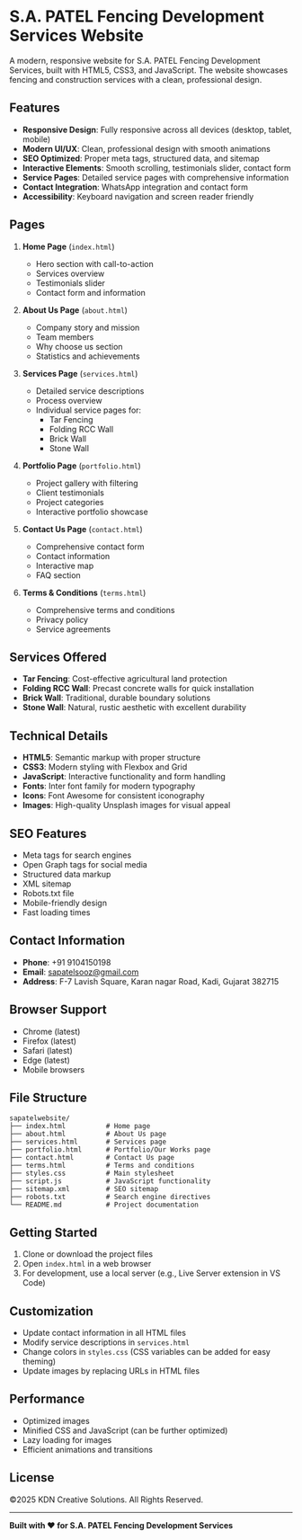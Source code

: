 # S.A. PATEL Fencing Development Services Website

A modern, responsive website for S.A. PATEL Fencing Development Services, built with HTML5, CSS3, and JavaScript. The website showcases fencing and construction services with a clean, professional design.

## Features

- **Responsive Design**: Fully responsive across all devices (desktop, tablet, mobile)
- **Modern UI/UX**: Clean, professional design with smooth animations
- **SEO Optimized**: Proper meta tags, structured data, and sitemap
- **Interactive Elements**: Smooth scrolling, testimonials slider, contact form
- **Service Pages**: Detailed service pages with comprehensive information
- **Contact Integration**: WhatsApp integration and contact form
- **Accessibility**: Keyboard navigation and screen reader friendly

## Pages

1. **Home Page** (`index.html`)
   - Hero section with call-to-action
   - Services overview
   - Testimonials slider
   - Contact form and information

2. **About Us Page** (`about.html`)
   - Company story and mission
   - Team members
   - Why choose us section
   - Statistics and achievements

3. **Services Page** (`services.html`)
   - Detailed service descriptions
   - Process overview
   - Individual service pages for:
     - Tar Fencing
     - Folding RCC Wall
     - Brick Wall
     - Stone Wall

4. **Portfolio Page** (`portfolio.html`)
   - Project gallery with filtering
   - Client testimonials
   - Project categories
   - Interactive portfolio showcase

5. **Contact Us Page** (`contact.html`)
   - Comprehensive contact form
   - Contact information
   - Interactive map
   - FAQ section

6. **Terms & Conditions** (`terms.html`)
   - Comprehensive terms and conditions
   - Privacy policy
   - Service agreements

## Services Offered

- **Tar Fencing**: Cost-effective agricultural land protection
- **Folding RCC Wall**: Precast concrete walls for quick installation
- **Brick Wall**: Traditional, durable boundary solutions
- **Stone Wall**: Natural, rustic aesthetic with excellent durability

## Technical Details

- **HTML5**: Semantic markup with proper structure
- **CSS3**: Modern styling with Flexbox and Grid
- **JavaScript**: Interactive functionality and form handling
- **Fonts**: Inter font family for modern typography
- **Icons**: Font Awesome for consistent iconography
- **Images**: High-quality Unsplash images for visual appeal

## SEO Features

- Meta tags for search engines
- Open Graph tags for social media
- Structured data markup
- XML sitemap
- Robots.txt file
- Mobile-friendly design
- Fast loading times

## Contact Information

- **Phone**: +91 9104150198
- **Email**: sapatelsooz@gmail.com
- **Address**: F-7 Lavish Square, Karan nagar Road, Kadi, Gujarat 382715

## Browser Support

- Chrome (latest)
- Firefox (latest)
- Safari (latest)
- Edge (latest)
- Mobile browsers

## File Structure

```
sapatelwebsite/
├── index.html          # Home page
├── about.html          # About Us page
├── services.html       # Services page
├── portfolio.html      # Portfolio/Our Works page
├── contact.html        # Contact Us page
├── terms.html          # Terms and conditions
├── styles.css          # Main stylesheet
├── script.js           # JavaScript functionality
├── sitemap.xml         # SEO sitemap
├── robots.txt          # Search engine directives
└── README.md           # Project documentation
```

## Getting Started

1. Clone or download the project files
2. Open `index.html` in a web browser
3. For development, use a local server (e.g., Live Server extension in VS Code)

## Customization

- Update contact information in all HTML files
- Modify service descriptions in `services.html`
- Change colors in `styles.css` (CSS variables can be added for easy theming)
- Update images by replacing URLs in HTML files

## Performance

- Optimized images
- Minified CSS and JavaScript (can be further optimized)
- Lazy loading for images
- Efficient animations and transitions

## License

©2025 KDN Creative Solutions. All Rights Reserved.

---

**Built with ❤️ for S.A. PATEL Fencing Development Services**